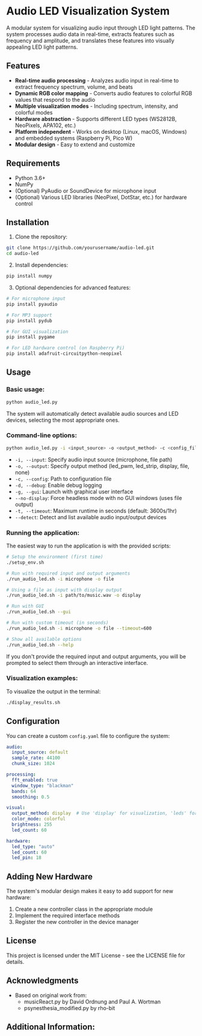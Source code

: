 # Audio LED Visualization System

A modular system for visualizing audio input through LED light patterns. The system processes audio data in real-time, extracts features such as frequency and amplitude, and translates these features into visually appealing LED light patterns.

## Features

- **Real-time audio processing** - Analyzes audio input in real-time to extract frequency spectrum, volume, and beats
- **Dynamic RGB color mapping** - Converts audio features to colorful RGB values that respond to the audio
- **Multiple visualization modes** - Including spectrum, intensity, and colorful modes
- **Hardware abstraction** - Supports different LED types (WS2812B, NeoPixels, APA102, etc.)
- **Platform independent** - Works on desktop (Linux, macOS, Windows) and embedded systems (Raspberry Pi, Pico W)
- **Modular design** - Easy to extend and customize

## Requirements

- Python 3.6+
- NumPy
- (Optional) PyAudio or SoundDevice for microphone input
- (Optional) Various LED libraries (NeoPixel, DotStar, etc.) for hardware control

## Installation

1. Clone the repository:
```bash
git clone https://github.com/yourusername/audio-led.git
cd audio-led
```

2. Install dependencies:
```bash
pip install numpy
```

3. Optional dependencies for advanced features:
```bash
# For microphone input
pip install pyaudio

# For MP3 support
pip install pydub

# For GUI visualization
pip install pygame

# For LED hardware control (on Raspberry Pi)
pip install adafruit-circuitpython-neopixel
```

## Usage

### Basic usage:

```bash
python audio_led.py
```

The system will automatically detect available audio sources and LED devices, selecting the most appropriate ones.

### Command-line options:

```bash
python audio_led.py -i <input_source> -o <output_method> -c <config_file> -d -g
```

- `-i, --input`: Specify audio input source (microphone, file path)
- `-o, --output`: Specify output method (led_pwm, led_strip, display, file, none)
- `-c, --config`: Path to configuration file
- `-d, --debug`: Enable debug logging
- `-g, --gui`: Launch with graphical user interface
- `--no-display`: Force headless mode with no GUI windows (uses file output)
- `-t, --timeout`: Maximum runtime in seconds (default: 3600s/1hr)
- `--detect`: Detect and list available audio input/output devices

### Running the application:

The easiest way to run the application is with the provided scripts:

```bash
# Setup the environment (first time)
./setup_env.sh

# Run with required input and output arguments
./run_audio_led.sh -i microphone -o file

# Using a file as input with display output
./run_audio_led.sh -i path/to/music.wav -o display

# Run with GUI
./run_audio_led.sh --gui

# Run with custom timeout (in seconds)
./run_audio_led.sh -i microphone -o file --timeout=600

# Show all available options
./run_audio_led.sh --help
```

If you don't provide the required input and output arguments, you will be prompted to select them through an interactive interface.

### Visualization examples:

To visualize the output in the terminal:
```bash
./display_results.sh
```

## Configuration

You can create a custom `config.yaml` file to configure the system:

```yaml
audio:
  input_source: default
  sample_rate: 44100
  chunk_size: 1024

processing:
  fft_enabled: true
  window_type: "blackman"
  bands: 64
  smoothing: 0.5

visual:
  output_method: display  # Use 'display' for visualization, 'leds' for actual LEDs
  color_mode: colorful
  brightness: 255
  led_count: 60

hardware:
  led_type: "auto"
  led_count: 60
  led_pin: 18
```

## Adding New Hardware

The system's modular design makes it easy to add support for new hardware:

1. Create a new controller class in the appropriate module
2. Implement the required interface methods
3. Register the new controller in the device manager

## License

This project is licensed under the MIT License - see the LICENSE file for details.

## Acknowledgments

- Based on original work from:
  - musicReact.py by David Ordnung and Paul A. Wortman
  - psynesthesia_modified.py by rho-bit 

## Additional Information:
